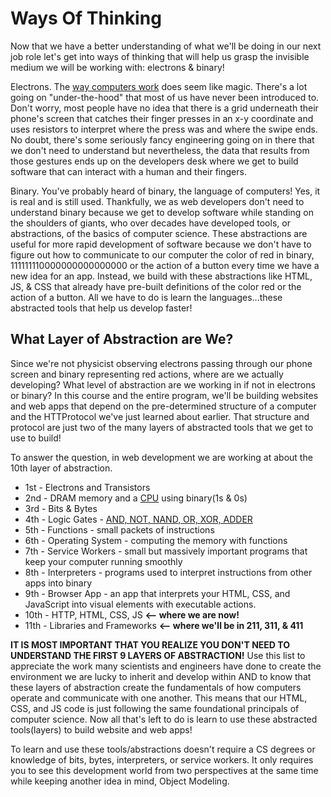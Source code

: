 # Ways Of Thinking

Now that we have a better understanding of what we'll be doing in our next job role let's get into ways of thinking that will help us grasp the invisible medium we will be working with: electrons & binary!

Electrons. The [way computers work](https://www.youtube.com/watch?v=QZwneRb-zqA) does seem like magic. There's a lot going on "under-the-hood" that most of us have never been introduced to. Don't worry, most people have no idea that there is a grid underneath their phone's screen that catches their finger presses in an x-y coordinate and uses resistors to interpret where the press was and where the swipe ends. No doubt, there's some seriously fancy engineering going on in there that we don't need to understand but nevertheless, the data that results from those gestures ends up on the developers desk where we get to build software that can interact with a human and their fingers.

Binary. You've probably heard of binary, the language of computers! Yes, it is real and is still used. Thankfully, we as web developers don't need to understand binary because we get to develop software while standing on the shoulders of giants, who over decades have developed tools, or abstractions, of the basics of computer science. These abstractions are useful for more rapid development of software because we don't have to figure out how to communicate to our computer the color of red in binary, 111111110000000000000000 or the action of a button every time we have a new idea for an app. Instead, we build with these abstractions like HTML, JS, & CSS that already have pre-built definitions of the color red or the action of a button. All we have to do is learn the languages...these abstracted tools that help us develop faster!

<!-- ! END OF VIDEO 101.1.1.3 - Ways of Thinking Overview -->

## What Layer of Abstraction are We?

Since we're not physicist observing electrons passing through our phone screen and binary representing red actions, where are we actually developing? What level of abstraction are we working in if not in electrons or binary? In this course and the entire program, we'll be building websites and web apps that depend on the pre-determined structure of a computer and the HTTProtocol we've just learned about earlier. That structure and protocol are just two of the many layers of abstracted tools that we get to use to build!

To answer the question, in web development we are working at about the 10th layer of abstraction.

* 1st - Electrons and Transistors
* 2nd - DRAM memory and a [CPU](https://en.wikipedia.org/wiki/Central_processing_unit) using binary(1s & 0s)
* 3rd - Bits & Bytes
* 4th - Logic Gates - [AND, NOT, NAND, OR, XOR, ADDER](https://whatis.techtarget.com/definition/logic-gate-AND-OR-XOR-NOT-NAND-NOR-and-XNOR)
* 5th - Functions - small packets of instructions
* 6th - Operating System - computing the memory with functions
* 7th - Service Workers - small but massively important programs that keep your computer running smoothly
* 8th - Interpreters - programs used to interpret instructions from other apps into binary
* 9th - Browser App - an app that interprets your HTML, CSS, and JavaScript into visual elements with executable actions.
* 10th - HTTP, HTML, CSS, JS **<-- where we are now!**
* 11th - Libraries and Frameworks **<-- where we'll be in 211, 311, & 411**

**IT IS MOST IMPORTANT THAT YOU REALIZE YOU DON'T NEED TO UNDERSTAND THE FIRST 9 LAYERS OF ABSTRACTION!** Use this list to appreciate the work many scientists and engineers have done to create the environment we are lucky to inherit and develop within AND to know that these layers of abstraction create the fundamentals of how computers operate and communicate with one another. This means that our HTML, CSS, and JS code is just following the same foundational principals of computer science. Now all that's left to do is learn to use these abstracted tools(layers) to build website and web apps!

To learn and use these tools/abstractions doesn't require a CS degrees or knowledge of bits, bytes, interpreters, or service workers. It only requires you to see this development world from two perspectives at the same time while keeping another idea in mind, Object Modeling.

<!-- ! END OF VIDEO 101.1.1.4 - Layers of Abstraction -->
